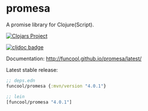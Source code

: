 # promesa #

A promise library for Clojure(Script).

[![Clojars Project](http://clojars.org/funcool/promesa/latest-version.svg)](http://clojars.org/funcool/promesa)

[![cljdoc badge](https://cljdoc.org/badge/funcool/promesa)](https://cljdoc.org/d/funcool/promesa/CURRENT)

Documentation: http://funcool.github.io/promesa/latest/

Latest stable release:

```clojure
;; deps.edn
funcool/promesa {:mvn/version "4.0.1"}

;; lein
[funcool/promesa "4.0.1"]
```

